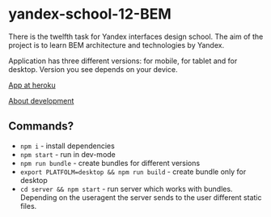 # yandex-school-12-BEM

There is the twelfth task for Yandex interfaces design school. The aim of the project is to learn BEM architecture and technologies by Yandex.

Application has three different versions: for mobile, for tablet and for desktop. Version you see depends on your device. 

[App at heroku](https://bem-dzen.herokuapp.com/)

[About development](./MINDS_FLOW.md)

## Commands?

* `npm i` - install dependencies
* `npm start` - run in dev-mode
* `npm run bundle` - create bundles for different versions
* `export PLATFOLM=desktop && npm run build` - create bundle only for desktop
* `cd server && npm start` - run server which works with bundles. Depending on the useragent the server sends to the user different static files.
